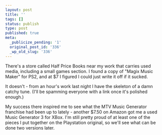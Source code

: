 ```yaml
---
layout: post
title: ''
tags: []
status: publish
type: post
published: true
meta:
  _publicize_pending: '1'
  original_post_id: '336'
  _wp_old_slug: '336'
---
```

There's a store called Half Price Books near my work that carries used media, including a small games section.  I found a copy of "Magix Music Maker" for PS2, and at $7 I figured I could just write it off if it sucked.

It doesn't - from an hour's work last night I have the skeleton of a damn catchy tune.  (I'll be spamming everyone with a link once it's polished enough.)

My success there inspired me to see what the MTV Music Generator franchise had been up to lately - another $7.50 on Amazon got me a used Music Generator 3 for XBox.  I'm still pretty proud of at least one of the pieces I put together on the Playstation original, so we'll see what can be done two versions later.

